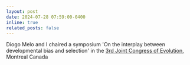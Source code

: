 ```yaml
---
layout: post
date: 2024-07-28 07:59:00-0400
inline: true
related_posts: false
---
```



Diogo Melo and I chaired a symposium 'On the interplay between developmental bias and selection' in the [3rd Joint Congress of Evolution](https://www.evolutionmeetings.org/symposia.html), Montreal Canada
